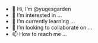 - 👋 Hi, I’m @yugesgarden
- 👀 I’m interested in ...
- 🌱 I’m currently learning ...
- 💞️ I’m looking to collaborate on ...
- 📫 How to reach me ...

<!---
yugesgarden/yugesgarden is a ✨ special ✨ repository because its `README.md` (this file) appears on your GitHub profile.
You can click the Preview link to take a look at your changes.
--->

